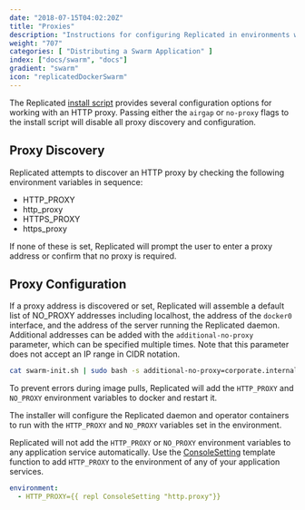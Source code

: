 ```yaml
---
date: "2018-07-15T04:02:20Z"
title: "Proxies"
description: "Instructions for configuring Replicated in environments with an HTTP Proxy"
weight: "707"
categories: [ "Distributing a Swarm Application" ]
index: ["docs/swarm", "docs"]
gradient: "swarm"
icon: "replicatedDockerSwarm"
---
```


The Replicated [install script](/docs/swarm/customer-installations/installing/) provides several configuration options for working with an HTTP proxy. 
Passing either the `airgap` or `no-proxy` flags to the install script will disable all proxy discovery and configuration.

## Proxy Discovery

Replicated attempts to discover an HTTP proxy by checking the following environment variables in sequence:

* HTTP_PROXY
* http_proxy
* HTTPS_PROXY
* https_proxy
 
If none of these is set, Replicated will prompt the user to enter a proxy address or confirm that no proxy is required.

## Proxy Configuration

If a proxy address is discovered or set, Replicated will assemble a default list of NO_PROXY addresses including localhost, the address of the `docker0` interface, and the address of the server running the Replicated daemon. Additional addresses can be added with the `additional-no-proxy` parameter, which can be specified multiple times.
Note that this parameter does not accept an IP range in CIDR notation.

```bash
cat swarm-init.sh | sudo bash -s additional-no-proxy=corporate.internal additional-no-proxy=10.128.0.9
```

To prevent errors during image pulls, Replicated will add the `HTTP_PROXY` and `NO_PROXY` environment variables to docker and restart it.

The installer will configure the Replicated daemon and operator containers to run with the `HTTP_PROXY` and `NO_PROXY` variables set in the environment.

Replicated will not add the `HTTP_PROXY` or `NO_PROXY` environment variables to any application service automatically.
Use the [ConsoleSetting](/docs/swarm/packaging-an-application/template-functions/#consolesetting) template function to add `HTTP_PROXY` to the environment of any of your application services.
```yaml
environment:
  - HTTP_PROXY={{ repl ConsoleSetting "http.proxy"}}
```

